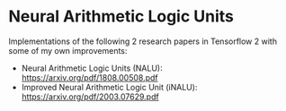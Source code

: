 # Neural Arithmetic Logic Units

Implementations of the following 2 research papers in Tensorflow 2 with some of my own improvements:
- Neural Arithmetic Logic Units (NALU): https://arxiv.org/pdf/1808.00508.pdf
- Improved Neural Arithmetic Logic Unit (iNALU): https://arxiv.org/pdf/2003.07629.pdf
